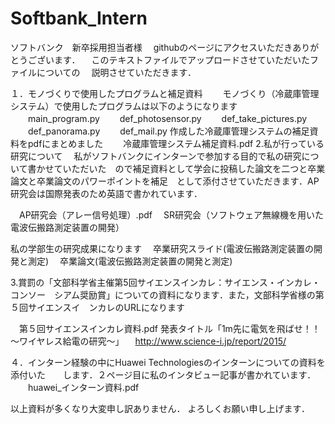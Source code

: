 # Softbank_Intern
ソフトバンク　新卒採用担当者様
　githubのページにアクセスいただきありがとうございます．
　このテキストファイルでアップロードさせていただいたファイルについての
　説明させていただきます．

１．モノづくりで使用したプログラムと補足資料
　　モノづくり（冷蔵庫管理システム）で使用したプログラムは以下のようになります
　　main_program.py
　　def_photosensor.py
　　def_take_pictures.py
　　def_panorama.py
　　def_mail.py
    作成した冷蔵庫管理システムの補足資料をpdfにまとめました
　　冷蔵庫管理システム補足資料.pdf
2.私が行っている研究について
　私がソフトバンクにインターンで参加する目的で私の研究について書かせていただいた　ので補足資料として学会に投稿した論文を二つと卒業論文と卒業論文のパワーポイントを補足　として添付させていただきます．AP研究会は国際発表のため英語で書かれています．

　AP研究会（アレー信号処理）.pdf 
　SR研究会（ソフトウェア無線機を用いた電波伝搬路測定装置の開発）

私の学部生の研究成果になります
　卒業研究スライド(電波伝搬路測定装置の開発と測定)
　卒業論文(電波伝搬路測定装置の開発と測定)

3.賞罰の「文部科学省主催第5回サイエンスインカレ：サイエンス・インカレ・コンソー　シアム奨励賞」についての資料になります．また，文部科学省様の第５回サイエンスイ　ンカレのURLになります

　第５回サイエンスインカレ資料.pdf
  発表タイトル「1m先に電気を飛ばせ！！～ワイヤレス給電の研究～」
　http://www.science-i.jp/report/2015/

４．インターン経験の中にHuawei Technologiesのインターンについての資料を添付いた　　します．２ページ目に私のインタビュー記事が書かれています．
　　huawei_インターン資料.pdf

以上資料が多くなり大変申し訳ありません．
よろしくお願い申し上げます．

